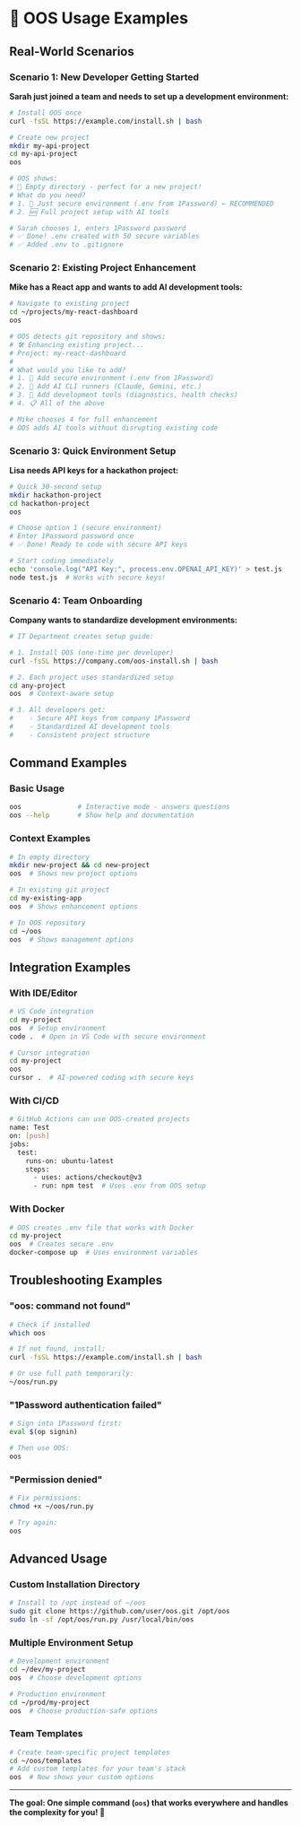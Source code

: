 # 🎯 OOS Usage Examples

## Real-World Scenarios

### Scenario 1: New Developer Getting Started

**Sarah just joined a team and needs to set up a development environment:**

```bash
# Install OOS once
curl -fsSL https://example.com/install.sh | bash

# Create new project
mkdir my-api-project
cd my-api-project
oos

# OOS shows:
# 📂 Empty directory - perfect for a new project!
# What do you need?
# 1. 🔐 Just secure environment (.env from 1Password) ← RECOMMENDED
# 2. 🆕 Full project setup with AI tools

# Sarah chooses 1, enters 1Password password
# ✅ Done! .env created with 50 secure variables
# ✅ Added .env to .gitignore
```

### Scenario 2: Existing Project Enhancement

**Mike has a React app and wants to add AI development tools:**

```bash
# Navigate to existing project
cd ~/projects/my-react-dashboard
oos

# OOS detects git repository and shows:
# 🛠️ Enhancing existing project...
# Project: my-react-dashboard
# 
# What would you like to add?
# 1. 🔐 Add secure environment (.env from 1Password)
# 2. 🤖 Add AI CLI runners (Claude, Gemini, etc.)
# 3. 🔧 Add development tools (diagnostics, health checks)
# 4. 📋 All of the above

# Mike chooses 4 for full enhancement
# OOS adds AI tools without disrupting existing code
```

### Scenario 3: Quick Environment Setup

**Lisa needs API keys for a hackathon project:**

```bash
# Quick 30-second setup
mkdir hackathon-project
cd hackathon-project
oos

# Choose option 1 (secure environment)
# Enter 1Password password once
# ✅ Done! Ready to code with secure API keys

# Start coding immediately
echo 'console.log("API Key:", process.env.OPENAI_API_KEY)' > test.js
node test.js  # Works with secure keys!
```

### Scenario 4: Team Onboarding

**Company wants to standardize development environments:**

```bash
# IT Department creates setup guide:

# 1. Install OOS (one-time per developer)
curl -fsSL https://company.com/oos-install.sh | bash

# 2. Each project uses standardized setup
cd any-project
oos  # Context-aware setup

# 3. All developers get:
#    - Secure API keys from company 1Password
#    - Standardized AI development tools
#    - Consistent project structure
```

## Command Examples

### Basic Usage
```bash
oos              # Interactive mode - answers questions
oos --help       # Show help and documentation
```

### Context Examples
```bash
# In empty directory
mkdir new-project && cd new-project
oos  # Shows new project options

# In existing git project
cd my-existing-app
oos  # Shows enhancement options

# In OOS repository
cd ~/oos
oos  # Shows management options
```

## Integration Examples

### With IDE/Editor
```bash
# VS Code integration
cd my-project
oos  # Setup environment
code .  # Open in VS Code with secure environment

# Cursor integration  
cd my-project
oos
cursor .  # AI-powered coding with secure keys
```

### With CI/CD
```bash
# GitHub Actions can use OOS-created projects
name: Test
on: [push]
jobs:
  test:
    runs-on: ubuntu-latest
    steps:
      - uses: actions/checkout@v3
      - run: npm test  # Uses .env from OOS setup
```

### With Docker
```bash
# OOS creates .env file that works with Docker
cd my-project
oos  # Creates secure .env
docker-compose up  # Uses environment variables
```

## Troubleshooting Examples

### "oos: command not found"
```bash
# Check if installed
which oos

# If not found, install:
curl -fsSL https://example.com/install.sh | bash

# Or use full path temporarily:
~/oos/run.py
```

### "1Password authentication failed"
```bash
# Sign into 1Password first:
eval $(op signin)

# Then use OOS:
oos
```

### "Permission denied"
```bash
# Fix permissions:
chmod +x ~/oos/run.py

# Try again:
oos
```

## Advanced Usage

### Custom Installation Directory
```bash
# Install to /opt instead of ~/oos
sudo git clone https://github.com/user/oos.git /opt/oos
sudo ln -sf /opt/oos/run.py /usr/local/bin/oos
```

### Multiple Environment Setup
```bash
# Development environment
cd ~/dev/my-project
oos  # Choose development options

# Production environment  
cd ~/prod/my-project
oos  # Choose production-safe options
```

### Team Templates
```bash
# Create team-specific project templates
cd ~/oos/templates
# Add custom templates for your team's stack
oos  # Now shows your custom options
```

---

**The goal: One simple command (`oos`) that works everywhere and handles the complexity for you! 🎉**